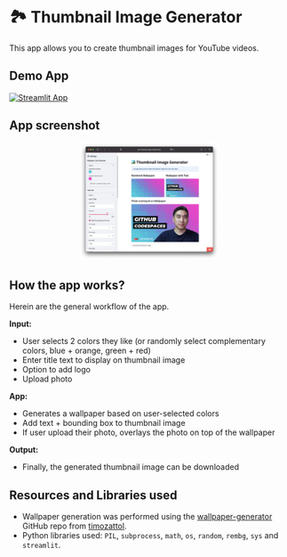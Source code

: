 # 🏞️ Thumbnail Image Generator

This app allows you to create thumbnail images for YouTube videos.

## Demo App

[![Streamlit App](https://static.streamlit.io/badges/streamlit_badge_black_white.svg)](https://thumbnail-image.streamlit.app/)

## App screenshot

<p align="center">
   <img src="app-screenshot.png" width="50%">
</p>

## How the app works?

Herein are the general workflow of the app.

**Input:**
- User selects 2 colors they like (or randomly select complementary colors, blue + orange, green + red)
- Enter title text to display on thumbnail image
- Option to add logo
- Upload photo
  
**App:**
- Generates a wallpaper based on user-selected colors
- Add text + bounding box to thumbnail image
- If user upload their photo, overlays the photo on top of the wallpaper

**Output:**
- Finally, the generated thumbnail image can be downloaded

## Resources and Libraries used
- Wallpaper generation was performed using the [wallpaper-generator](https://github.com/timozattol/wallpaper-generator) GitHub repo from [timozattol](https://github.com/timozattol/).
- Python libraries used: `PIL`, `subprocess`, `math`, `os`, `random`, `rembg`, `sys` and `streamlit`.
